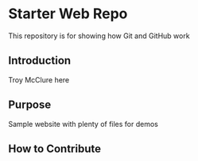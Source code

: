 # Starter Web Repo

This repository is for showing how Git and GitHub work

## Introduction

Troy McClure here

## Purpose

Sample website with plenty of files for demos

## How to Contribute